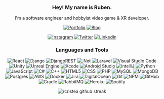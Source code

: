 <div align="center">
  

### Hey! My name is Ruben.
I'm a software engineer and hobbyist video game & XR developer.

<a href="https://rcristea.com">![Portfolio](https://img.shields.io/badge/Porfolio-13151a.svg?style=for-the-badge&logo=Astro&labelColor=c01dff&logoColor=ffffff)</a> 
<a href="https://rcristea.com/dev-logs">![Blog](https://img.shields.io/badge/Blog-13151a.svg?style=for-the-badge)</a> 

<a href="https://www.instagram.com/ruben_cristea/">![Instagram](https://img.shields.io/badge/Ruben_Cristea-%23E4405F.svg?style=for-the-badge&logo=Instagram&logoColor=white)</a> 
<a href="https://twitter.com/Teksiti">![Twitter](https://img.shields.io/badge/Ruben_Cristea-%231DA1F2.svg?style=for-the-badge&logo=Twitter&logoColor=white)</a>
<a href="https://www.linkedin.com/in/rubencristea/">![LinkedIn](https://img.shields.io/badge/Ruben_Cristea-blue.svg?style=for-the-badge&logo=LinkedIn&logoColor=white)</a>


### Languages and Tools

![React](https://img.shields.io/badge/react-%23323330.svg?style=for-the-badge&logo=react)
![Django](https://img.shields.io/badge/django-%230C4B33.svg?style=for-the-badge&logo=django)
![DjangoREST](https://img.shields.io/badge/DJANGO-REST-ff1709?style=for-the-badge&logo=django&logoColor=white&color=ff1709&labelColor=gray)
![.Net](https://img.shields.io/badge/.NET-5C2D91?style=for-the-badge&logo=.net&logoColor=white)
![Laravel](https://img.shields.io/badge/Laravel-%23323330.svg?style=for-the-badge&logo=Laravel)
![Visual Studio Code](https://img.shields.io/badge/VisualStudioCode-0078d7.svg?style=for-the-badge&logo=visual-studio-code&logoColor=white) 
![Unity](https://img.shields.io/badge/unity-%23323330.svg?style=for-the-badge&logo=unity)
![Unreal Engine](https://img.shields.io/badge/unrealengine-%23313131.svg?style=for-the-badge&logo=unrealengine&logoColor=white)
![Xcode](https://img.shields.io/badge/Xcode-007ACC?style=for-the-badge&logo=Xcode&logoColor=white)
![Android Studio](https://img.shields.io/badge/AndroidStudio-%23323330.svg?style=for-the-badge&logo=AndroidStudio)
![IntelliJ](https://img.shields.io/badge/IntelliJ-e32581.svg?style=for-the-badge&logo=jetbrains)
![Python](https://img.shields.io/badge/python-%2314354C.svg?style=for-the-badge&logo=python&logoColor=white)
![JavaScript](https://img.shields.io/badge/javascript-%23323330.svg?style=for-the-badge&logo=javascript&logoColor=%23F7DF1E)
![C#](https://img.shields.io/badge/c%23-%23239120.svg?style=for-the-badge&logo=c-sharp&logoColor=white)
![C++](https://img.shields.io/badge/c++-%23044F88.svg?style=for-the-badge&logo=c%2B%2B&logoColor=white)
![HTML5](https://img.shields.io/badge/html5-%23E34F26.svg?style=for-the-badge&logo=html5&logoColor=white)
![CSS](https://img.shields.io/badge/css-%23264de4.svg?style=for-the-badge&logo=css3&logoColor=white)
![PHP](https://img.shields.io/badge/php-%23777BB4.svg?style=for-the-badge&logo=php&logoColor=white)
![MySQL](https://img.shields.io/badge/mysql-%2300f.svg?style=for-the-badge&logo=mysql&logoColor=white)
![MongoDB](https://img.shields.io/badge/MongoDB-%234ea94b.svg?style=for-the-badge&logo=mongodb&logoColor=white)
![Postgres](https://img.shields.io/badge/postgres-%23316192.svg?style=for-the-badge&logo=postgresql&logoColor=white)
![AWS](https://img.shields.io/badge/AWS-%23FF9900.svg?style=for-the-badge&logo=amazon-aws&logoColor=white)
![Docker](https://img.shields.io/badge/docker-%230db7ed.svg?style=for-the-badge&logo=docker&logoColor=white)
![Jira](https://img.shields.io/badge/jira-%230A0FFF.svg?style=for-the-badge&logo=jira&logoColor=white)
![DigitalOcean](https://img.shields.io/badge/DigitalOcean-%230167ff.svg?style=for-the-badge&logo=digitalOcean&logoColor=white)
![Git](https://img.shields.io/badge/git-%23F05033.svg?style=for-the-badge&logo=git&logoColor=white) 
![NPM](https://img.shields.io/badge/NPM-%23000000.svg?style=for-the-badge&logo=npm&logoColor=white)
![GitHub](https://img.shields.io/badge/github-%23121011.svg?style=for-the-badge&logo=github&logoColor=white)
![Gradle](https://img.shields.io/badge/Gradle-02303A.svg?style=for-the-badge&logo=Gradle&logoColor=white)
![RabbitMQ](https://img.shields.io/badge/Rabbitmq-FF6600?style=for-the-badge&logo=rabbitmq&logoColor=white)
![Heroku](https://img.shields.io/badge/heroku-%23430098.svg?style=for-the-badge&logo=heroku&logoColor=white)
![Spotify](https://img.shields.io/badge/Spotify-1ED760?style=for-the-badge&logo=spotify&logoColor=white)

![rcristea github streak](https://github-readme-streak-stats.herokuapp.com/?user=rcristea&theme=midnight-purple&include_all_commits=true&count_private=true)

</div>
